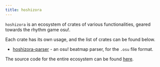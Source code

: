 ```yaml
---
title: hoshizora
---
```


`hoshizora` is an ecosystem of crates of various functionalities, geared towards
the rhythm game osu!.

Each crate has its own usage, and the list of crates can be found below.

- [hoshizora-parser](projects/hoshizora-parser) - an osu! beatmap parser, for
  the `.osu` file format.

The source code for the entire ecosystem can be found
[here](https://github.com/j1nxie/hoshizora).
